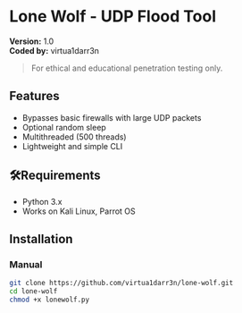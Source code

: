 # Lone Wolf - UDP Flood Tool

**Version:** 1.0  
**Coded by:** virtua1darr3n

> For ethical and educational penetration testing only.

## Features

- Bypasses basic firewalls with large UDP packets
- Optional random sleep
- Multithreaded (500 threads)
- Lightweight and simple CLI

## 🛠Requirements

- Python 3.x
- Works on Kali Linux, Parrot OS

## Installation

### Manual

```bash
git clone https://github.com/virtua1darr3n/lone-wolf.git
cd lone-wolf
chmod +x lonewolf.py
